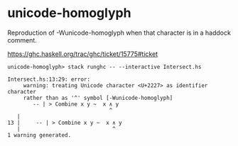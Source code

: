 # unicode-homoglyph
Reproduction of -Wunicode-homoglyph when that character is in a haddock comment.

https://ghc.haskell.org/trac/ghc/ticket/15775#ticket

```
unicode-homoglyph> stack runghc -- --interactive Intersect.hs

Intersect.hs:13:29: error:
     warning: treating Unicode character <U+2227> as identifier character
     rather than as '^' symbol [-Wunicode-homoglyph]
        -- | > Combine x y ~  x ∧ y
                                ^
   |
13 |     -- | > Combine x y ~  x ∧ y
   |                             ^
1 warning generated.
```
